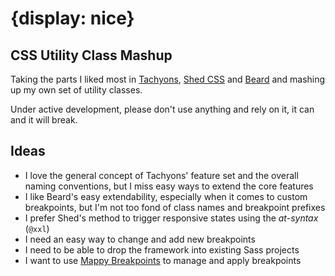 # {display: nice}
## CSS Utility Class Mashup

Taking the parts I liked most in [Tachyons](http://tachyons.io/), [Shed CSS](http://tedconf.github.io/shed-css/) and [Beard](http://buildwithbeard.com/) and mashing up my own set of utility classes.

Under active development, please don't use anything and rely on it, it can and it will break.

## Ideas
- I love the general concept of Tachyons' feature set and the overall naming conventions, but I miss easy ways to extend the core features
- I like Beard's easy extendability, especially when it comes to custom breakpoints, but I'm not too fond of class names and breakpoint prefixes
- I prefer Shed's method to trigger responsive states using the _at-syntax_ (`@xxl`)
- I need an easy way to change and add new breakpoints
- I need to be able to drop the framework into existing Sass projects
- I want to use [Mappy Breakpoints](https://github.com/zellwk/mappy-breakpoints) to manage and apply breakpoints